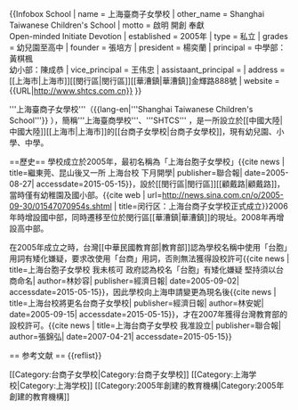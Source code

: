 {{Infobox School
| name           = 上海臺商子女學校 
| other_name     = Shanghai Taiwanese Children's School 
| motto          = 啟明 開創 奉獻<br>Open-minded Initiate Devotion
| established    = 2005年
| type           = 私立
| grades         = 幼兒園至高中
| founder        = 張培方
| president      = 楊奕蘭
| principal      = 中學部：黃棋楓<br />幼小部：陳成恭
| vice_principal = 王伟忠
| assistaant_principal =
| address        = [[上海市|上海市]][[閔行區|閔行區]][[華漕鎮|華漕鎮]]金輝路888號
| website        = {{URL|http://www.shtcs.com.cn}}
}}

'''上海臺商子女學校'''（{{lang-en|'''Shanghai Taiwanese Children's School'''}} ），簡稱'''上海臺商學校'''、'''SHTCS''' ，是一所設立於[[中國大陸|中國大陸]][[上海市|上海市]]的[[台商子女學校|台商子女學校]]，現有幼兒園、小學、中學。

==歷史==
學校成立於2005年，最初名稱為「上海台胞子女學校」<ref>{{cite news | title=繼東莞、昆山後又一所 上海台校 下月開學| publisher=聯合報| date=2005-08-27| accessdate=2015-05-15}}</ref>，設於[[閔行區|閔行區]][[顧戴路|顧戴路]]，當時僅有幼稚園及國小部。<ref>{{cite web | url=http://news.sina.com.cn/o/2005-09-30/01547070954s.shtml | title=闵行区：上海台商子女学校正式成立}}</ref>2006年時增設國中部，同時遷移至位於閔行區[[華漕鎮|華漕鎮]]的現址。2008年再增設高中部。

在2005年成立之時，台灣[[中華民國教育部|教育部]]認為學校名稱中使用「台胞」用詞有矮化嫌疑，要求改使用「台商」用詞，否則無法獲得設校許可<ref>{{cite news | title=上海台胞子女學校 我未核可 政府認為校名「台胞」有矮化嫌疑 堅持須以台商命名| author=林妙容| publisher=經濟日報| date=2005-09-02| accessdate=2015-05-15}}</ref>，因此學校向上海申請變更為現名後<ref>{{cite news | title=上海台校將更名台商子女學校| publisher=經濟日報| author=林安妮| date=2005-09-15| accessdate=2015-05-15}}</ref>，才在2007年獲得台灣教育部的設校許可。<ref>{{cite news | title=上海台商子女學校 我准設立| publisher=聯合報| author=張錦弘| date=2007-04-21| accessdate=2015-05-15}}</ref>

== 参考文献 ==
{{reflist}}

[[Category:台商子女學校|Category:台商子女學校]]
[[Category:上海学校|Category:上海学校]]
[[Category:2005年創建的教育機構|Category:2005年創建的教育機構]]